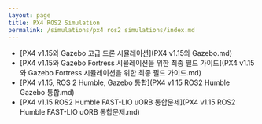 ```yaml
---
layout: page
title: PX4 ROS2 Simulation
permalink: /simulations/px4 ros2 simulations/index.md
---
```


- [PX4 v1.15와 Gazebo 고급 드론 시뮬레이션](PX4 v1.15와 Gazebo.md)
- [PX4 v1.15와 Gazebo Fortress 시뮬레이션을 위한 최종 필드 가이드](PX4 v1.15와 Gazebo Fortress 시뮬레이션을 위한 최종 필드 가이드.md)
- [PX4 v1.15, ROS 2 Humble, Gazebo 통합](PX4 v1.15 ROS2 Humble Gazebo 통합.md)
- [PX4 v1.15 ROS2 Humble FAST-LIO uORB 통합문제](PX4 v1.15 ROS2 Humble FAST-LIO uORB 통합문제.md)
